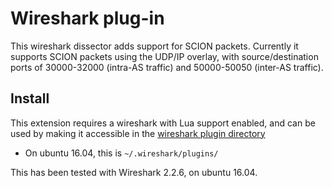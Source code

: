 Wireshark plug-in
====
This wireshark dissector adds support for SCION packets.
Currently it supports SCION packets using the UDP/IP overlay, with
source/destination ports of 30000-32000 (intra-AS traffic) and 50000-50050
(inter-AS traffic).

Install
-----------
This extension requires a wireshark with Lua support enabled, and can be used
by making it accessible in the [wireshark plugin
directory](https://www.wireshark.org/docs/wsug_html_chunked/ChPluginFolders.html)
* On ubuntu 16.04, this is `~/.wireshark/plugins/`

This has been tested with Wireshark 2.2.6, on ubuntu 16.04.
